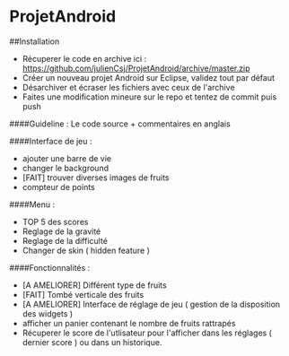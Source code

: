ProjetAndroid
=============

##Installation

- Récuperer le code en archive ici : https://github.com/julienCsj/ProjetAndroid/archive/master.zip
- Créer un nouveau projet Android sur Eclipse, validez tout par défaut
- Désarchiver et écraser les fichiers avec ceux de l'archive
- Faites une modification mineure sur le repo et tentez de commit puis push


####Guideline :
Le code source + commentaires en anglais


####Interface de jeu :
- ajouter une barre de vie
- changer le background
- [FAIT] trouver diverses images de fruits 
- compteur de points



####Menu :
- TOP 5 des scores
- Reglage de la gravité
- Reglage de la difficulté
- Changer de skin ( hidden feature )

####Fonctionnalités :
- [A AMELIORER] Différent type de fruits
- [FAIT] Tombé verticale des fruits
- [A AMELIORER] Interface de réglage de jeu ( gestion de la disposition des widgets )
- afficher un panier contenant le nombre de fruits rattrapés
- Récuperer le score de l'utlisateur pour l'afficher dans les réglages ( dernier score ) ou dans un historique.
